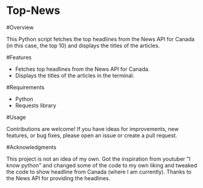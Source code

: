 # Top-News
#Overview

This Python script fetches the top headlines from the News API for Canada (in this case, the top 10) and displays the titles of the articles.

#Features 

- Fetches top headlines from the News API for Canada.
- Displays the titles of the articles in the terminal.

#Requirements

- Python
- Requests library


#Usage

Contributions are welcome! If you have ideas for improvements, new features, or bug fixes, please open an issue or create a pull request.

#Acknowledgments

This project is not an idea of my own. Got the inspiration from youtuber "I know python" and changed some of the code to my own liking and tweaked the code to show headline from Canada (where I am currently).
Thanks to the News API for providing the headlines.
